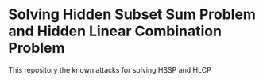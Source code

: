 # Solving Hidden Subset Sum Problem and Hidden Linear Combination Problem

This repository the known attacks for solving HSSP and HLCP
